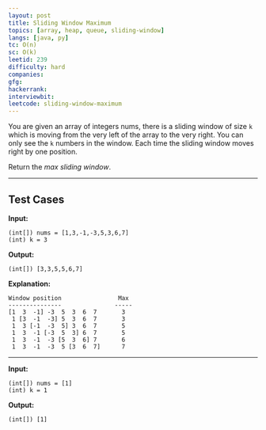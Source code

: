 ```yaml
---
layout: post
title: Sliding Window Maximum
topics: [array, heap, queue, sliding-window]
langs: [java, py]
tc: O(n)
sc: O(k)
leetid: 239
difficulty: hard
companies: 
gfg: 
hackerrank: 
interviewbit: 
leetcode: sliding-window-maximum
---
```


You are given an array of integers nums, 
there is a sliding window of size `k` which is moving from the very left of the array to the very right. 
You can only see the `k` numbers in the window. 
Each time the sliding window moves right by one position.

Return the _max sliding window_.

---

## Test Cases

**Input:** 
```
(int[]) nums = [1,3,-1,-3,5,3,6,7]
(int) k = 3
```

**Output:** 
```
(int[]) [3,3,5,5,6,7]
```

**Explanation:**
```
Window position                Max
---------------               -----
[1  3  -1] -3  5  3  6  7       3
 1 [3  -1  -3] 5  3  6  7       3
 1  3 [-1  -3  5] 3  6  7       5
 1  3  -1 [-3  5  3] 6  7       5
 1  3  -1  -3 [5  3  6] 7       6
 1  3  -1  -3  5 [3  6  7]      7
```

---

**Input:**
```
(int[]) nums = [1]
(int) k = 1
```

**Output:**
```
(int[]) [1]
```